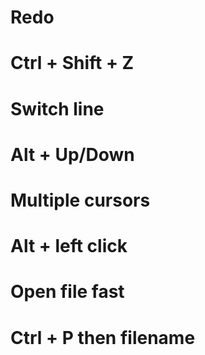 # Redo
# Ctrl + Shift + Z

# Switch line
# Alt + Up/Down

# Multiple cursors
# Alt + left click

# Open file fast
# Ctrl + P then filename